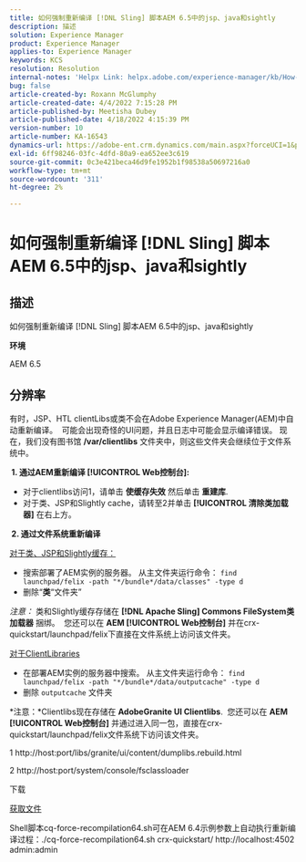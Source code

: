```yaml
---
title: 如何强制重新编译 [!DNL Sling] 脚本AEM 6.5中的jsp、java和sightly
description: 描述
solution: Experience Manager
product: Experience Manager
applies-to: Experience Manager
keywords: KCS
resolution: Resolution
internal-notes: 'Helpx Link: helpx.adobe.com/experience-manager/kb/How-to-force-a-recompilation-of-all-Sling-scripts-jsps-java-sightly-on-AEM-6-4.html'
bug: false
article-created-by: Roxann McGlumphy
article-created-date: 4/4/2022 7:15:28 PM
article-published-by: Meetisha Dubey
article-published-date: 4/18/2022 4:15:39 PM
version-number: 10
article-number: KA-16543
dynamics-url: https://adobe-ent.crm.dynamics.com/main.aspx?forceUCI=1&pagetype=entityrecord&etn=knowledgearticle&id=954b3a93-4bb4-ec11-983f-000d3a5d0bca
exl-id: 6ff98246-03fc-4dfd-80a9-ea652ee3c619
source-git-commit: 0c3e421beca46d9fe1952b1f98538a50697216a0
workflow-type: tm+mt
source-wordcount: '311'
ht-degree: 2%

---
```


# 如何强制重新编译 [!DNL Sling] 脚本AEM 6.5中的jsp、java和sightly

## 描述


如何强制重新编译 [!DNL Sling] 脚本AEM 6.5中的jsp、java和sightly

<b>环境</b>

AEM 6.5


## 分辨率


有时，JSP、HTL clientLibs或类不会在Adobe Experience Manager(AEM)中自动重新编译。  可能会出现奇怪的UI问题，并且日志中可能会显示编译错误。 现在，我们没有图书馆 <b>/var/clientlibs</b> 文件夹中，则这些文件夹会继续位于文件系统中。

<b> 1. 通过AEM重新编译 [!UICONTROL Web控制台]:</b>

- 对于clientlibs访问1，请单击 <b>使缓存失效</b> 然后单击 <b>重建库</b>.
- 对于类、JSP和Slightly cache，请转至2并单击 <b>[!UICONTROL 清除类加载器]</b> 在右上方。


<b> 2. 通过文件系统重新编译</b>

<u>对于类、JSP和Slightly缓存：</u>

- 搜索部署了AEM实例的服务器。 从主文件夹运行命令： `find launchpad/felix -path "*/bundle*/data/classes" -type d`
- 删除“<b>类</b>“文件夹”


*注意：* 类和Slightly缓存存储在 <b>[!DNL Apache Sling] Commons FileSystem类加载器</b> 捆绑。  您还可以在 <b>AEM [!UICONTROL Web控制台]</b> 并在crx-quickstart/launchpad/felix下直接在文件系统上访问该文件夹。



<u>对于ClientLibraries</u>

- 在部署AEM实例的服务器中搜索。 从主文件夹运行命令： `find launchpad/felix -path "*/bundle*/data/outputcache" -type d `
- 删除 `outputcache` 文件夹


*注意：*Clientlibs现在存储在 <b>AdobeGranite UI Clientlibs</b>.  您还可以在 <b>AEM [!UICONTROL Web控制台]</b> 并通过进入同一包，直接在crx-quickstart/launchpad/felix文件系统下访问该文件夹。



1 http://host:port/libs/granite/ui/content/dumplibs.rebuild.html

2 http://host:port/system/console/fsclassloader





下载

[获取文件](https://helpx.adobe.com/content/dam/help/en/experience-manager/kb/How-to-force-a-recompilation-of-all-Sling-scripts-jsps-java-sightly-on-AEM-6-4/_jcr_content/main-pars/download_section/download-1/cq-force-recompilation64.zip "cq-force-recompilation64.zip")

Shell脚本cq-force-recompilation64.sh可在AEM 6.4示例参数上自动执行重新编译过程：./cq-force-recompilation64.sh crx-quickstart/ http://localhost:4502 admin:admin
